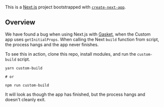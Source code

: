 This is a [Next.js](https://nextjs.org/) project bootstrapped with [`create-next-app`](https://github.com/vercel/next.js/tree/canary/packages/create-next-app).

## Overview

We have found a bug when using Next.js with [Gasket](https://gasket.dev), when
the Custom app uses `getInitialProps`. When calling the Next `build` function
from script, the process hangs and the app never finishes.

To see this in action, clone this repo, install modules, and run the
`custom-build` script.

```shell
yarn custom-build

# or

npm run custom-build
```

It will look as though the app has finished, but the process hangs and doesn't
cleanly exit.
